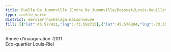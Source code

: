 ```yaml
---
title: Ruelle De Jumonville (Entre De Jumonville/Bossuet/Louis-Veuillot)
type: ruelle_verte
district: mercier-hochelaga-maisonneuve
fill: [{"lat":45.577421,"lng":-73.550715},{"lat":45.576804,"lng":-73.551101},{"lat":45.576723,"lng":-73.550803}]
---
```


Année d'inauguration :2011<br>Éco-quartier Louis-Riel